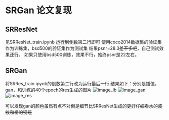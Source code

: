 # SRGan 论文复现
## SRResNet
见SRResNet_train.ipynb 运行到倒数第二行即可
使用coco2014数据集的验证集作为训练集，bsd500的验证集作为测试集
结果psnr=28.3~~差不多吧~~，自己测试效果还行。
如果只使用bsd500训练，效果不行，始终psnr是22左右。

## SRGan
将SRRes_train.ipynb的倒数第二行改为运行最后一行
结果如下：分别是插值，gan，和训练的40个epoch的res生成的图片
![image_lb](https://github.com/dummerchen/SRResGan/results/lr_b.png)
![image_gan](https://github.com/dummerchen/SRResGan/results/res_0.png)
![image_res](https://github.com/dummerchen/SRResGan/results/res_1.png)

可以发现gan的颜色虽然有点不对但是细节比SRResNet生成的更好~~仔细看水的波纹和桥的钢缆~~